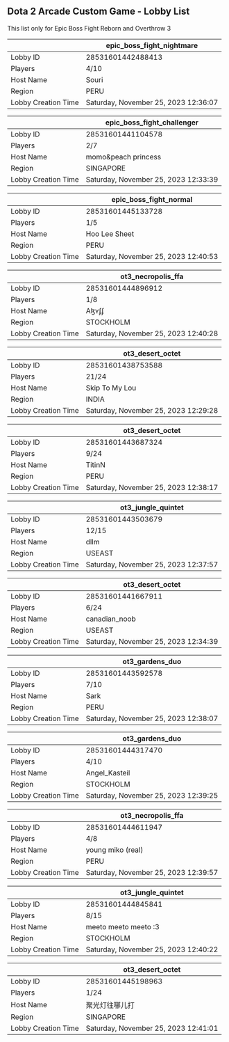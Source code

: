 ## Dota 2 Arcade Custom Game - Lobby List

This list only for Epic Boss Fight Reborn and Overthrow 3

|  | epic_boss_fight_nightmare |
| ------ | ------ |
| Lobby ID | 28531601442488413 |
| Players | 4/10 |
| Host Name | Souri |
| Region | PERU |
| Lobby Creation Time | Saturday, November 25, 2023 12:36:07 |


|  | epic_boss_fight_challenger |
| ------ | ------ |
| Lobby ID | 28531601441104578 |
| Players | 2/7 |
| Host Name | momo&peach princess |
| Region | SINGAPORE |
| Lobby Creation Time | Saturday, November 25, 2023 12:33:39 |


|  | epic_boss_fight_normal |
| ------ | ------ |
| Lobby ID | 28531601445133728 |
| Players | 1/5 |
| Host Name | Hoo Lee Sheet |
| Region | PERU |
| Lobby Creation Time | Saturday, November 25, 2023 12:40:53 |


|  | ot3_necropolis_ffa |
| ------ | ------ |
| Lobby ID | 28531601444896912 |
| Players | 1/8 |
| Host Name | Aɮʏʄʄ |
| Region | STOCKHOLM |
| Lobby Creation Time | Saturday, November 25, 2023 12:40:28 |


|  | ot3_desert_octet |
| ------ | ------ |
| Lobby ID | 28531601438753588 |
| Players | 21/24 |
| Host Name | Skip To My Lou |
| Region | INDIA |
| Lobby Creation Time | Saturday, November 25, 2023 12:29:28 |


|  | ot3_desert_octet |
| ------ | ------ |
| Lobby ID | 28531601443687324 |
| Players | 9/24 |
| Host Name | TitinN |
| Region | PERU |
| Lobby Creation Time | Saturday, November 25, 2023 12:38:17 |


|  | ot3_jungle_quintet |
| ------ | ------ |
| Lobby ID | 28531601443503679 |
| Players | 12/15 |
| Host Name | dllm |
| Region | USEAST |
| Lobby Creation Time | Saturday, November 25, 2023 12:37:57 |


|  | ot3_desert_octet |
| ------ | ------ |
| Lobby ID | 28531601441667911 |
| Players | 6/24 |
| Host Name | canadian_noob |
| Region | USEAST |
| Lobby Creation Time | Saturday, November 25, 2023 12:34:39 |


|  | ot3_gardens_duo |
| ------ | ------ |
| Lobby ID | 28531601443592578 |
| Players | 7/10 |
| Host Name | Sark |
| Region | PERU |
| Lobby Creation Time | Saturday, November 25, 2023 12:38:07 |


|  | ot3_gardens_duo |
| ------ | ------ |
| Lobby ID | 28531601444317470 |
| Players | 4/10 |
| Host Name | Angel_Kasteil |
| Region | STOCKHOLM |
| Lobby Creation Time | Saturday, November 25, 2023 12:39:25 |


|  | ot3_necropolis_ffa |
| ------ | ------ |
| Lobby ID | 28531601444611947 |
| Players | 4/8 |
| Host Name | young miko (real) |
| Region | PERU |
| Lobby Creation Time | Saturday, November 25, 2023 12:39:57 |


|  | ot3_jungle_quintet |
| ------ | ------ |
| Lobby ID | 28531601444845841 |
| Players | 8/15 |
| Host Name | meeto meeto meeto :3 |
| Region | STOCKHOLM |
| Lobby Creation Time | Saturday, November 25, 2023 12:40:22 |


|  | ot3_desert_octet |
| ------ | ------ |
| Lobby ID | 28531601445198963 |
| Players | 1/24 |
| Host Name | 聚光灯往哪儿打 |
| Region | SINGAPORE |
| Lobby Creation Time | Saturday, November 25, 2023 12:41:01 |


